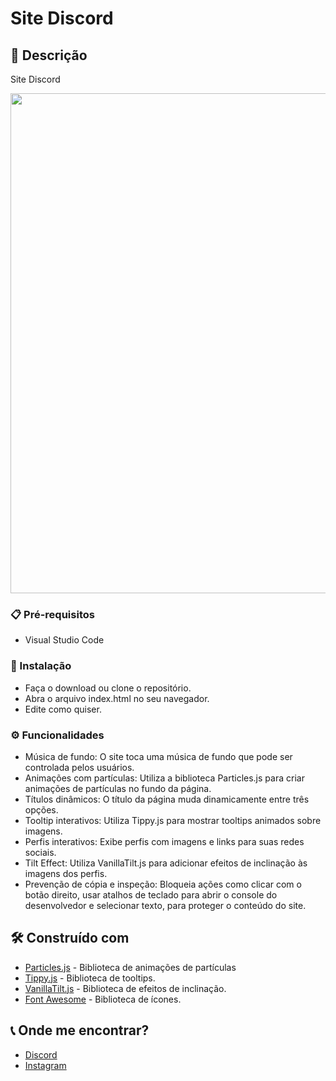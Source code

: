 # Site Discord

## 🚀 Descrição

Site Discord 

 <img src="https://uploaddeimagens.com.br/images/004/836/037/full/image.png?1724956478" width="800" /> 


### 📋 Pré-requisitos

* Visual Studio Code


### 🔧 Instalação

* Faça o download ou clone o repositório.
* Abra o arquivo index.html no seu navegador.
* Edite como quiser.

### ⚙️ Funcionalidades

* Música de fundo: O site toca uma música de fundo que pode ser controlada pelos usuários.
* Animações com partículas: Utiliza a biblioteca Particles.js para criar animações de partículas no fundo da página.
* Títulos dinâmicos: O título da página muda dinamicamente entre três opções.
* Tooltip interativos: Utiliza Tippy.js para mostrar tooltips animados sobre imagens.
* Perfis interativos: Exibe perfis com imagens e links para suas redes sociais.
* Tilt Effect: Utiliza VanillaTilt.js para adicionar efeitos de inclinação às imagens dos perfis.
* Prevenção de cópia e inspeção: Bloqueia ações como clicar com o botão direito, usar atalhos de teclado para abrir o console do desenvolvedor e selecionar texto, para proteger o conteúdo do site.


## 🛠️ Construído com


* [Particles.js](https://github.com/VincentGarreau/particles.js) - Biblioteca de animações de partículas
* [Tippy.js](https://github.com/atomiks/tippyjs) - Biblioteca de tooltips.
* [VanillaTilt.js](https://micku7zu.github.io/vanilla-tilt.js/) - Biblioteca de efeitos de inclinação.
* [Font Awesome](https://github.com/FortAwesome/Font-Awesome) - Biblioteca de ícones.

## 📞 Onde me encontrar?

* [Discord](https://discord.com/users/497843222245146651)
* [Instagram](https://instagram.com/fazcifrao)
